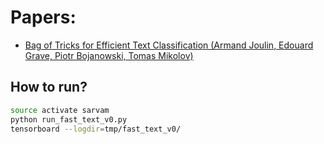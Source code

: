 # Papers:
- [Bag of Tricks for Efficient Text Classification (Armand Joulin, Edouard Grave, Piotr Bojanowski, Tomas Mikolov)](https://arxiv.org/abs/1607.01759)  

## How to run?
```bash
source activate sarvam
python run_fast_text_v0.py
tensorboard --logdir=tmp/fast_text_v0/
```



